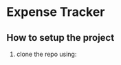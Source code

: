 # Expense Tracker

## How to setup the project
1. clone the repo using:
   ```  https://github.com/rehmaan-dev/ExpenseTracker.git
